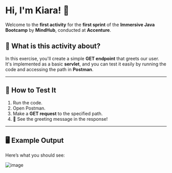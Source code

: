 # Hi, I'm Kiara! 👋

Welcome to the **first activity** for the **first sprint** of the **Immersive Java Bootcamp** by **MindHub**, conducted at **Accenture**.

## 📝 What is this activity about?

In this exercise, you'll create a simple **GET endpoint** that greets our user.  
It's implemented as a basic **servlet**, and you can test it easily by running the code and accessing the path in **Postman**.

---

## 🚀 How to Test It

1. Run the code.
2. Open Postman.
3. Make a **GET request** to the specified path.
4. 🎉 See the greeting message in the response!

---

## 🖥️ Example Output

Here’s what you should see:


![image](https://github.com/user-attachments/assets/ae852f16-ff11-4857-8d7a-05b5709a3777)
